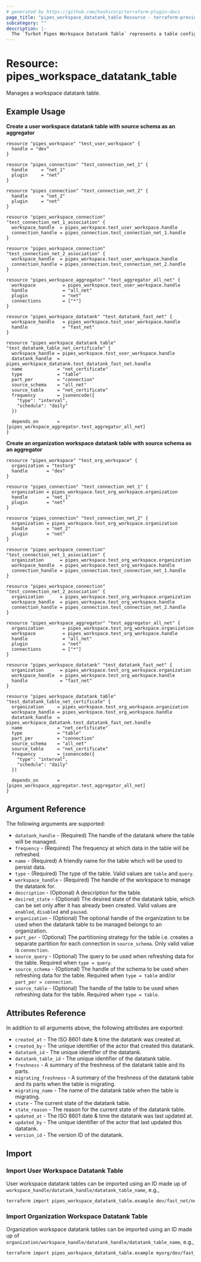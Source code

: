 ```yaml
---
# generated by https://github.com/hashicorp/terraform-plugin-docs
page_title: "pipes_workspace_datatank_table Resource - terraform-provider-pipes"
subcategory: ""
description: |-
  The `Turbot Pipes Workspace Datatank Table` represents a table configured for a datatank in a workspace.
---
```


# Resource: pipes_workspace_datatank_table

Manages a workspace datatank table.

## Example Usage

**Create a user workspace datatank table with source schema as an aggregator**

```hcl
resource "pipes_workspace" "test_user_workspace" {
  handle = "dev"
}

resource "pipes_connection" "test_connection_net_1" {
  handle     = "net_1"
  plugin     = "net"
}

resource "pipes_connection" "test_connection_net_2" {
  handle     = "net_2"
  plugin     = "net"
}

resource "pipes_workspace_connection" "test_connection_net_1_association" {
  workspace_handle  = pipes_workspace.test_user_workspace.handle
  connection_handle = pipes_connection.test_connection_net_1.handle
}

resource "pipes_workspace_connection" "test_connection_net_2_association" {
  workspace_handle  = pipes_workspace.test_user_workspace.handle
  connection_handle = pipes_connection.test_connection_net_2.handle
}

resource "pipes_workspace_aggregator" "test_aggregator_all_net" {
  workspace          = pipes_workspace.test_user_workspace.handle
  handle             = "all_net"
  plugin             = "net"
  connections        = ["*"]
}

resource "pipes_workspace_datatank" "test_datatank_fast_net" {
  workspace_handle   = pipes_workspace.test_user_workspace.handle
  handle 		     = "fast_net"
}

resource "pipes_workspace_datatank_table" "test_datatank_table_net_certificate" {
  workspace_handle = pipes_workspace.test_user_workspace.handle
  datatank_handle  = pipes_workspace_datatank.test_datatank_fast_net.handle
  name 		       = "net_certificate"
  type             = "table"
  part_per         = "connection"
  source_schema	   = "all_net"
  source_table	   = "net_certificate"
  frequency        = jsonencode({
    "type": "interval",
    "schedule": "daily"
  })

  depends_on       = [pipes_workspace_aggregator.test_aggregator_all_net]
}
```

**Create an organization workspace datatank table with source schema as an aggregator**

```hcl
resource "pipes_workspace" "test_org_workspace" {
  organization = "testorg"
  handle       = "dev"
}

resource "pipes_connection" "test_connection_net_1" {
  organization = pipes_workspace.test_org_workspace.organization
  handle       = "net_1"
  plugin       = "net"
}

resource "pipes_connection" "test_connection_net_2" {
  organization = pipes_workspace.test_org_workspace.organization
  handle       = "net_2"
  plugin       = "net"
}

resource "pipes_workspace_connection" "test_connection_net_1_association" {
  organization      = pipes_workspace.test_org_workspace.organization
  workspace_handle  = pipes_workspace.test_org_workspace.handle
  connection_handle = pipes_connection.test_connection_net_1.handle
}

resource "pipes_workspace_connection" "test_connection_net_2_association" {
  organization      = pipes_workspace.test_org_workspace.organization
  workspace_handle  = pipes_workspace.test_org_workspace.handle
  connection_handle = pipes_connection.test_connection_net_2.handle
}

resource "pipes_workspace_aggregator" "test_aggregator_all_net" {
  organization       = pipes_workspace.test_org_workspace.organization
  workspace          = pipes_workspace.test_org_workspace.handle
  handle             = "all_net"
  plugin             = "net"
  connections        = ["*"]
}

resource "pipes_workspace_datatank" "test_datatank_fast_net" {
  organization      = pipes_workspace.test_org_workspace.organization
  workspace_handle  = pipes_workspace.test_org_workspace.handle
  handle 		    = "fast_net"
}

resource "pipes_workspace_datatank_table" "test_datatank_table_net_certificate" {
  organization     = pipes_workspace.test_org_workspace.organization
  workspace_handle = pipes_workspace.test_org_workspace.handle
  datatank_handle  = pipes_workspace_datatank.test_datatank_fast_net.handle
  name 		       = "net_certificate"
  type             = "table"
  part_per         = "connection"
  source_schema	   = "all_net"
  source_table	   = "net_certificate"
  frequency        = jsonencode({
    "type": "interval",
    "schedule": "daily"
  })

  depends_on       = [pipes_workspace_aggregator.test_aggregator_all_net]
}
```

## Argument Reference

The following arguments are supported:

- `datatank_handle` - (Required) The handle of the datatank where the table will be managed.
- `frequency` - (Required) The frequency at which data in the table will be refreshed.
- `name` - (Required) A friendly name for the table which will be used to persist data.
- `type` - (Required) The type of the table. Valid values are `table` and `query`.
- `workspace_handle` - (Required) The handle of the workspace to manage the datatank for.
- `description` - (Optional) A description for the table.
- `desired_state` - (Optional) The desired state of the datatank table, which can be set only after it has already been created. Valid values are `enabled`, `disabled` and `paused`.
- `organization` - (Optional) The optional handle of the organization to be used when the datatank table to be managed belongs to an organization.
- `part_per` - (Optional) The partitioning strategy for the table i.e. creates a separate partition for each connection in `source_schema`. Only valid value is `connection`.
- `source_query` - (Optional) The query to be used when refreshing data for the table. Required when `type = query`.
- `source_schema` - (Optional) The handle of the schema to be used when refreshing data for the table. Required when `type = table` and/or `part_per = connection`.
- `source_table` - (Optional) The handle of the table to be used when refreshing data for the table. Required when `type = table`.

## Attributes Reference

In addition to all arguments above, the following attributes are exported:

- `created_at` - The ISO 8601 date & time the datatank was created at.
- `created_by` - The unique identifier of the actor that created this datatank.
- `datatank_id` - The unique identifier of the datatank.
- `datatank_table_id` - The unique identifier of the datatank table.
- `freshness` - A summary of the freshness of the datatank table and its parts.
- `migrating_freshness` - A summary of the freshness of the datatank table and its parts when the table is migrating.
- `migrating_name` - The name of the datatank table when the table is migrating.
- `state` - The current state of the datatank table.
- `state_reason` - The reason for the current state of the datatank table.
- `updated_at` - The ISO 8601 date & time the datatank was last updated at.
- `updated_by` - The unique identifier of the actor that last updated this datatank.
- `version_id` - The version ID of the datatank.

## Import

### Import User Workspace Datatank Table

User workspace datatank tables can be imported using an ID made up of `workspace_handle/datatank_handle/datatank_table_name`, e.g.,

```sh
terraform import pipes_workspace_datatank_table.example dev/fast_net/net_certificate
```

### Import Organization Workspace Datatank Table

Organization workspace datatank tables can be imported using an ID made up of `organization/workspace_handle/datatank_handle/datatank_table_name`, e.g.,

```sh
terraform import pipes_workspace_datatank_table.example myorg/dev/fast_net/net_certificate
```
